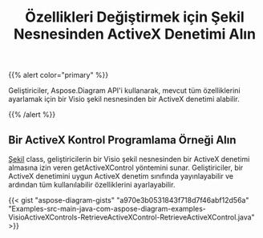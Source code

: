 ﻿---
title: Özellikleri Değiştirmek için Şekil Nesnesinden ActiveX Denetimi Alın
type: docs
weight: 20
url: /tr/java/retrieve-an-activex-control-from-a-shape-object-to-modify-properties/
---
{{% alert color="primary" %}} 

Geliştiriciler, Aspose.Diagram API'i kullanarak, mevcut tüm özelliklerini ayarlamak için bir Visio şekil nesnesinden bir ActiveX denetimi alabilir.

{{% /alert %}} 
## **Bir ActiveX Kontrol Programlama Örneği Alın**
[Şekil](https://reference.aspose.com/diagram/java/com.aspose.diagram/shape) class, geliştiricilerin bir Visio şekil nesnesinden bir ActiveX denetimi almasına izin veren getActiveXControl yöntemini sunar. Geliştiriciler, bir ActiveX denetimini uygun ActiveX denetim sınıfında yayınlayabilir ve ardından tüm kullanılabilir özelliklerini ayarlayabilir.

{{< gist "aspose-diagram-gists" "a970e3b0531843f718d7f46abf12d56a" "Examples-src-main-java-com-aspose-diagram-examples-VisioActiveXControls-RetrieveActiveXControl-RetrieveActiveXControl.java" >}}
